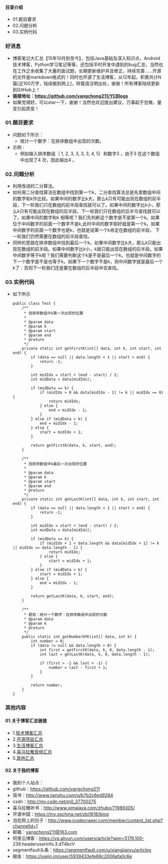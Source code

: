 #### 目录介绍
- 01.题目要求
- 02.问题分析
- 03.实例代码



### 好消息
- 博客笔记大汇总【15年10月到至今】，包括Java基础及深入知识点，Android技术博客，Python学习笔记等等，还包括平时开发中遇到的bug汇总，当然也在工作之余收集了大量的面试题，长期更新维护并且修正，持续完善……开源的文件是markdown格式的！同时也开源了生活博客，从12年起，积累共计N篇[近100万字，陆续搬到网上]，转载请注明出处，谢谢！所有博客陆续更新到GitHub上！
- **链接地址：https://github.com/yangchong211/YCBlogs**
- 如果觉得好，可以star一下，谢谢！当然也欢迎提出建议，万事起于忽微，量变引起质变！






### 01.题目要求
- 问题如下所示：
    - 统计一个数字：在排序数组中出现的次数。
- 示例 :
    - 例如输入排序数组｛ 1, 2, 3, 3, 3, 3, 4, 5｝和数字3 ，由于3 在这个数组中出现了4 次，因此输出4 。




### 02.问题分析
- 利用改进的二分算法。 
- 如何用二分查找算法在数组中找到第一个k，二分查找算法总是先拿数组中间的数字和k作比较。如果中间的数字比k大，那么k只有可能出现在数组的前半段，下一轮我们只在数组的前半段查找就可以了。如果中间的数字比k小，那么k只有可能出现在数组的后半段，下一轮我们只在数组的后半乓查找就可以了。如果中间的数字和k 相等呢？我们先判断这个数字是不是第一个k。如果位于中间数字的前面一个数字不是k,此时中间的数字刚好就是第一个k。如果中间数字的前面一个数字也是k，也就是说第一个k肯定在数组的前半段， 下一轮我们仍然需要在数组的前半段查找。 
- 同样的思路在排序数组中找到最后一个k。如果中间数字比k大，那么k只能出现在数组的前半段。如果中间数字比k小，k就只能出现在数组的后半段。如果中间数字等于k呢？我们需要判断这个k是不是最后一个k，也就是中间数字的下一个数字是不是也等于k。如果下一个数字不是k，则中间数字就是最后一个k了：否则下一轮我们还是要在数组的后半段中去查找。


### 03.实例代码
- 如下所示
    ```
    public class Test {
        /**
         * 找排序数组中k第一次出现的位置
         *
         * @param data
         * @param k
         * @param start
         * @param end
         * @return
         */
        private static int getFirstK(int[] data, int k, int start, int end) {
            if (data == null || data.length < 1 || start > end) {
                return -1;
            }
    
            int midIdx = start + (end - start) / 2;
            int midData = data[midIdx];
    
            if (midData == k) {
                if (midIdx > 0 && data[midIdx - 1] != k || midIdx == 0) {
                    return midIdx;
                } else {
                    end = midIdx - 1;
                }
            } else if (midData > k) {
                end = midIdx - 1;
            } else {
                start = midIdx + 1;
            }
    
            return getFirstK(data, k, start, end);
        }
    
        /**
         * 找排序数组中k最后一次出现的位置
         *
         * @param data
         * @param k
         * @param start
         * @param end
         * @return
         */
        private static int getLastK(int[] data, int k, int start, int end) {
            if (data == null || data.length < 1 || start > end) {
                return -1;
            }
    
            int midIdx = start + (end - start) / 2;
            int midData = data[midIdx];
    
            if (midData == k) {
                if (midIdx + 1 < data.length && data[midIdx + 1] != k || midIdx == data.length - 1) {
                    return midIdx;
                } else {
                    start = midIdx + 1;
                }
            } else if (midData < k) {
                start = midIdx + 1;
            } else {
                end = midIdx - 1;
            }
    
            return getLastK(data, k, start, end);
        }
    
        /**
         * 题目：统计一个数字：在排序数组中出现的次数
         * @param data
         * @param k
         * @return
         */
        public static int getNumberOfK(int[] data, int k) {
            int number = 0;
            if (data != null && data.length > 0) {
                int first = getFirstK(data, k, 0, data.length - 1);
                int last = getLastK(data, k, 0, data.length - 1);
    
                if (first > -1 && last > -1) {
                    number = last - first + 1;
                }
            }
    
            return number;
        }
    }
    ```


### 其他内容
#### 01.关于博客汇总链接
- 1.[技术博客汇总](https://www.jianshu.com/p/614cb839182c)
- 2.[开源项目汇总](https://blog.csdn.net/m0_37700275/article/details/80863574)
- 3.[生活博客汇总](https://blog.csdn.net/m0_37700275/article/details/79832978)
- 4.[喜马拉雅音频汇总](https://www.jianshu.com/p/f665de16d1eb)
- 5.[其他汇总](https://www.jianshu.com/p/53017c3fc75d)



#### 02.关于我的博客
- 我的个人站点：
- github：https://github.com/yangchong211
- 简书：http://www.jianshu.com/u/b7b2c6ed9284
- csdn：http://my.csdn.net/m0_37700275
- 喜马拉雅听书：http://www.ximalaya.com/zhubo/71989305/
- 开源中国：https://my.oschina.net/zbj1618/blog
- 泡在网上的日子：http://www.jcodecraeer.com/member/content_list.php?channelid=1
- 邮箱：yangchong211@163.com
- 阿里云博客：https://yq.aliyun.com/users/article?spm=5176.100- 239.headeruserinfo.3.dT4bcV
- segmentfault头条：https://segmentfault.com/u/xiangjianyu/articles
- 掘金：https://juejin.im/user/5939433efe88c2006afa0c6e










